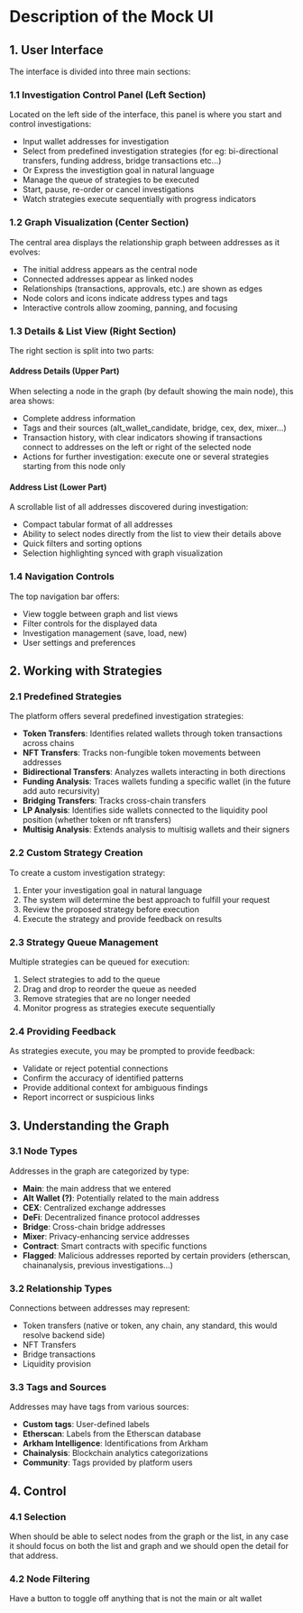 # Description of the Mock UI

## 1. User Interface

The interface is divided into three main sections:

### 1.1 Investigation Control Panel (Left Section)
Located on the left side of the interface, this panel is where you start and control investigations:
- Input wallet addresses for investigation
- Select from predefined investigation strategies (for eg: bi-directional transfers, funding address, bridge transactions etc...)
- Or Express the investigtion goal in natural language
- Manage the queue of strategies to be executed
- Start, pause, re-order or cancel investigations
- Watch strategies execute sequentially with progress indicators

### 1.2 Graph Visualization (Center Section)
The central area displays the relationship graph between addresses as it evolves:
- The initial address appears as the central node
- Connected addresses appear as linked nodes
- Relationships (transactions, approvals, etc.) are shown as edges
- Node colors and icons indicate address types and tags
- Interactive controls allow zooming, panning, and focusing

### 1.3 Details & List View (Right Section)
The right section is split into two parts:

#### Address Details (Upper Part)
When selecting a node in the graph (by default showing the main node), this area shows:
- Complete address information
- Tags and their sources (alt_wallet_candidate, bridge, cex, dex, mixer...)
- Transaction history, with clear indicators showing if transactions connect to addresses on the left or right of the selected node
- Actions for further investigation: execute one or several strategies starting from this node only

#### Address List (Lower Part)
A scrollable list of all addresses discovered during investigation:
- Compact tabular format of all addresses
- Ability to select nodes directly from the list to view their details above
- Quick filters and sorting options
- Selection highlighting synced with graph visualization

### 1.4 Navigation Controls
The top navigation bar offers:
- View toggle between graph and list views
- Filter controls for the displayed data
- Investigation management (save, load, new)
- User settings and preferences

## 2. Working with Strategies

### 2.1 Predefined Strategies
The platform offers several predefined investigation strategies:
- **Token Transfers**: Identifies related wallets through token transactions across chains
- **NFT Transfers**: Tracks non-fungible token movements between addresses
- **Bidirectional Transfers**: Analyzes wallets interacting in both directions
- **Funding Analysis**: Traces wallets funding a specific wallet (in the future add auto recursivity)
- **Bridging Transfers**: Tracks cross-chain transfers
- **LP Analysis**: Identifies side wallets connected to the liquidity pool position (whether token or nft transfers)
- **Multisig Analysis**: Extends analysis to multisig wallets and their signers

### 2.2 Custom Strategy Creation
To create a custom investigation strategy:
1. Enter your investigation goal in natural language
2. The system will determine the best approach to fulfill your request
3. Review the proposed strategy before execution
4. Execute the strategy and provide feedback on results

### 2.3 Strategy Queue Management
Multiple strategies can be queued for execution:
1. Select strategies to add to the queue
2. Drag and drop to reorder the queue as needed
3. Remove strategies that are no longer needed
4. Monitor progress as strategies execute sequentially

### 2.4 Providing Feedback
As strategies execute, you may be prompted to provide feedback:
- Validate or reject potential connections
- Confirm the accuracy of identified patterns
- Provide additional context for ambiguous findings
- Report incorrect or suspicious links

## 3. Understanding the Graph

### 3.1 Node Types
Addresses in the graph are categorized by type:
- **Main**: the main address that we entered
- **Alt Wallet (?)**: Potentially related to the main address
- **CEX**: Centralized exchange addresses
- **DeFi**: Decentralized finance protocol addresses
- **Bridge**: Cross-chain bridge addresses
- **Mixer**: Privacy-enhancing service addresses
- **Contract**: Smart contracts with specific functions
- **Flagged**: Malicious addresses reported by certain providers (etherscan, chainanalysis, previous investigations...)

### 3.2 Relationship Types
Connections between addresses may represent:
- Token transfers (native or token, any chain, any standard, this would resolve backend side)
- NFT Transfers
- Bridge transactions
- Liquidity provision

### 3.3 Tags and Sources
Addresses may have tags from various sources:
- **Custom tags**: User-defined labels
- **Etherscan**: Labels from the Etherscan database
- **Arkham Intelligence**: Identifications from Arkham
- **Chainalysis**: Blockchain analytics categorizations
- **Community**: Tags provided by platform users

## 4. Control
### 4.1 Selection
When should be able to select nodes from the graph or the list, in any case it should focus on both the list and graph and we should open the detail for that address.

### 4.2 Node Filtering
Have a button to toggle off anything that is not the main or alt wallet
